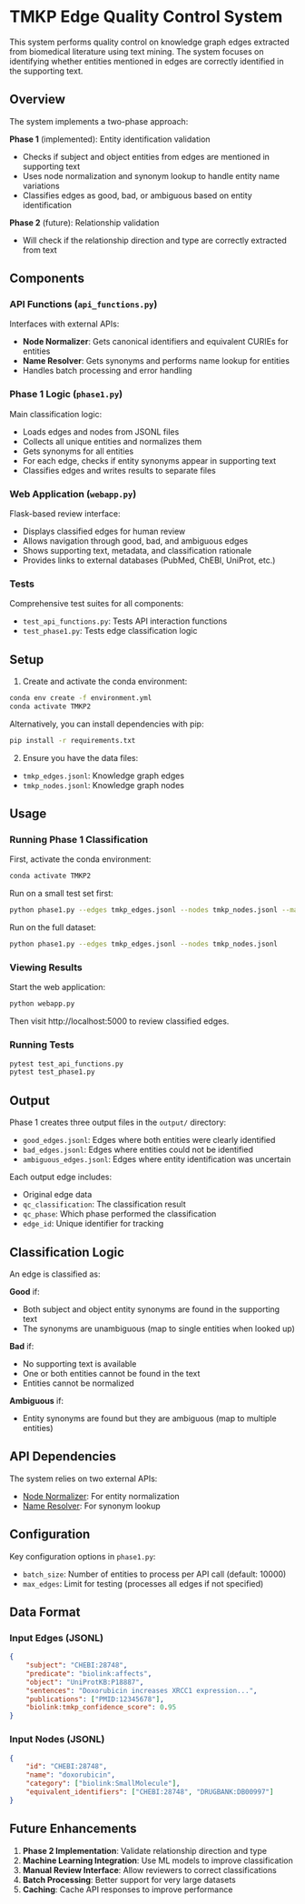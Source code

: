 # TMKP Edge Quality Control System

This system performs quality control on knowledge graph edges extracted from biomedical literature using text mining. The system focuses on identifying whether entities mentioned in edges are correctly identified in the supporting text.

## Overview

The system implements a two-phase approach:

**Phase 1** (implemented): Entity identification validation
- Checks if subject and object entities from edges are mentioned in supporting text
- Uses node normalization and synonym lookup to handle entity name variations
- Classifies edges as good, bad, or ambiguous based on entity identification

**Phase 2** (future): Relationship validation
- Will check if the relationship direction and type are correctly extracted from text

## Components

### API Functions (`api_functions.py`)
Interfaces with external APIs:
- **Node Normalizer**: Gets canonical identifiers and equivalent CURIEs for entities
- **Name Resolver**: Gets synonyms and performs name lookup for entities
- Handles batch processing and error handling

### Phase 1 Logic (`phase1.py`)
Main classification logic:
- Loads edges and nodes from JSONL files
- Collects all unique entities and normalizes them
- Gets synonyms for all entities
- For each edge, checks if entity synonyms appear in supporting text
- Classifies edges and writes results to separate files

### Web Application (`webapp.py`)
Flask-based review interface:
- Displays classified edges for human review
- Allows navigation through good, bad, and ambiguous edges
- Shows supporting text, metadata, and classification rationale
- Provides links to external databases (PubMed, ChEBI, UniProt, etc.)

### Tests
Comprehensive test suites for all components:
- `test_api_functions.py`: Tests API interaction functions
- `test_phase1.py`: Tests edge classification logic

## Setup

1. Create and activate the conda environment:
```bash
conda env create -f environment.yml
conda activate TMKP2
```

Alternatively, you can install dependencies with pip:
```bash
pip install -r requirements.txt
```

2. Ensure you have the data files:
- `tmkp_edges.jsonl`: Knowledge graph edges
- `tmkp_nodes.jsonl`: Knowledge graph nodes

## Usage

### Running Phase 1 Classification

First, activate the conda environment:
```bash
conda activate TMKP2
```

Run on a small test set first:
```bash
python phase1.py --edges tmkp_edges.jsonl --nodes tmkp_nodes.jsonl --max-edges 1000
```

Run on the full dataset:
```bash
python phase1.py --edges tmkp_edges.jsonl --nodes tmkp_nodes.jsonl
```

### Viewing Results

Start the web application:
```bash
python webapp.py
```

Then visit http://localhost:5000 to review classified edges.

### Running Tests

```bash
pytest test_api_functions.py
pytest test_phase1.py
```

## Output

Phase 1 creates three output files in the `output/` directory:
- `good_edges.jsonl`: Edges where both entities were clearly identified
- `bad_edges.jsonl`: Edges where entities could not be identified
- `ambiguous_edges.jsonl`: Edges where entity identification was uncertain

Each output edge includes:
- Original edge data
- `qc_classification`: The classification result
- `qc_phase`: Which phase performed the classification
- `edge_id`: Unique identifier for tracking

## Classification Logic

An edge is classified as:

**Good** if:
- Both subject and object entity synonyms are found in the supporting text
- The synonyms are unambiguous (map to single entities when looked up)

**Bad** if:
- No supporting text is available
- One or both entities cannot be found in the text
- Entities cannot be normalized

**Ambiguous** if:
- Entity synonyms are found but they are ambiguous (map to multiple entities)

## API Dependencies

The system relies on two external APIs:
- [Node Normalizer](https://nodenormalization-sri.renci.org/docs): For entity normalization
- [Name Resolver](https://name-resolution-sri-dev.apps.renci.org/docs): For synonym lookup

## Configuration

Key configuration options in `phase1.py`:
- `batch_size`: Number of entities to process per API call (default: 10000)
- `max_edges`: Limit for testing (processes all edges if not specified)

## Data Format

### Input Edges (JSONL)
```json
{
    "subject": "CHEBI:28748",
    "predicate": "biolink:affects", 
    "object": "UniProtKB:P18887",
    "sentences": "Doxorubicin increases XRCC1 expression...",
    "publications": ["PMID:12345678"],
    "biolink:tmkp_confidence_score": 0.95
}
```

### Input Nodes (JSONL)
```json
{
    "id": "CHEBI:28748",
    "name": "doxorubicin",
    "category": ["biolink:SmallMolecule"],
    "equivalent_identifiers": ["CHEBI:28748", "DRUGBANK:DB00997"]
}
```

## Future Enhancements

1. **Phase 2 Implementation**: Validate relationship direction and type
2. **Machine Learning Integration**: Use ML models to improve classification
3. **Manual Review Interface**: Allow reviewers to correct classifications
4. **Batch Processing**: Better support for very large datasets
5. **Caching**: Cache API responses to improve performance